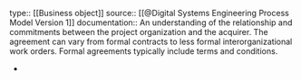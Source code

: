 type:: [[Business object]]
source:: [[@Digital Systems Engineering Process Model Version 1]]
documentation:: An understanding of the relationship and commitments between the project organization and the acquirer. The agreement can vary from formal contracts to less formal interorganizational work orders. Formal agreements typically include terms and conditions.

-